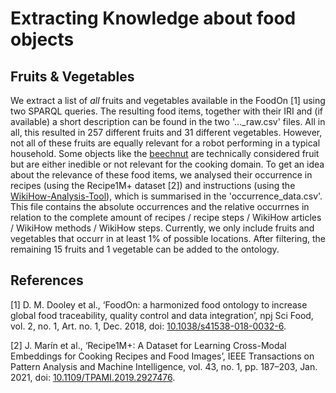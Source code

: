 # Extracting Knowledge about food objects 

## Fruits & Vegetables

We extract a list of *all* fruits and vegetables available in the FoodOn [1] using two SPARQL queries.
The resulting food items, together with their IRI and (if available) a short description can be found in the two '..._raw.csv' files. 
All in all, this resulted in 257 different fruits and 31 different vegetables.
However, not all of these fruits are equally relevant for a robot performing in a typical household.
Some objects like the [beechnut](https://food.r-biopharm.com/r-biomedia/beechnut/) are technically considered fruit but are either inedible or not relevant for the cooking domain.
To get an idea about the relevance of these food items, we analysed their occurrence in recipes (using the Recipe1M+ dataset [2]) and instructions (using the [WikiHow-Analysis-Tool](https://github.com/Janfiderheld/WikiHow-Robot-Instruction-Extraction)), which is summarised in the 'occurrence_data.csv'.
This file contains the absolute occurrences and the relative occurrnes in relation to the complete amount of recipes / recipe steps / WikiHow articles / WikiHow methods / WikiHow steps. 
Currently, we only include fruits and vegetables that occurr in at least 1% of possible locations. 
After filtering, the remaining 15 fruits and 1 vegetable can be added to the ontology.

## References

[1] D. M. Dooley et al., ‘FoodOn: a harmonized food ontology to increase global food traceability, quality control and data integration’, npj Sci Food, vol. 2, no. 1, Art. no. 1, Dec. 2018, doi: [10.1038/s41538-018-0032-6](https://doi.org/10.1038/s41538-018-0032-6).

[2] J. Marín et al., ‘Recipe1M+: A Dataset for Learning Cross-Modal Embeddings for Cooking Recipes and Food Images’, IEEE Transactions on Pattern Analysis and Machine Intelligence, vol. 43, no. 1, pp. 187–203, Jan. 2021, doi: [10.1109/TPAMI.2019.2927476](https://doi.org/10.1109/TPAMI.2019.2927476).
